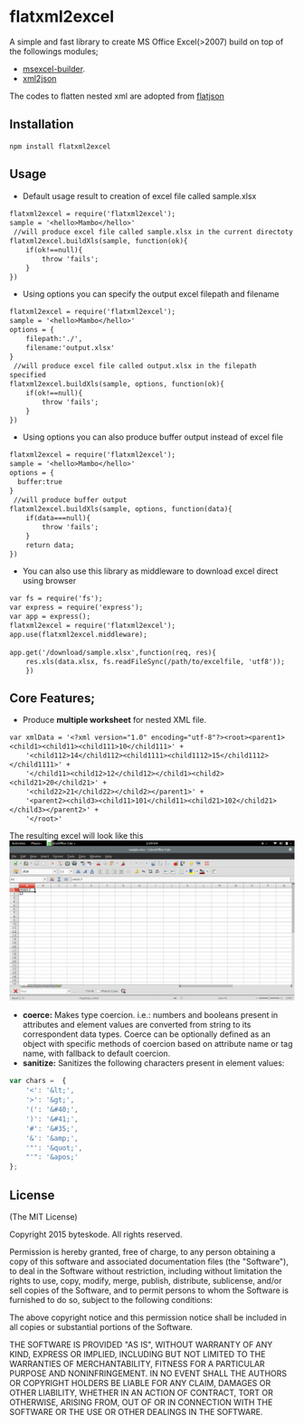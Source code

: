# flatxml2excel

A simple and fast library to create MS Office Excel(>2007) build on top of the followings modules;

- [msexcel-builder](http://www.github.com/chuanyi/msexcel-builder.git). 
- [xml2json](http://www.github.com/buglabs/node-xml2json)

The codes to flatten nested xml are adopted from [flatjson](github.com/freezer333/flatjson) 

## Installation
```
npm install flatxml2excel
```

## Usage
- Default usage result to creation of excel file called sample.xlsx 
```
flatxml2excel = require('flatxml2excel');
sample = '<hello>Mambo</hello>'
 //will produce excel file called sample.xlsx in the current directoty
flatxml2excel.buildXls(sample, function(ok){
    if(ok!==null){
        throw 'fails';
    }
})
```

- Using options you can specify the output excel filepath and filename
```
flatxml2excel = require('flatxml2excel');
sample = '<hello>Mambo</hello>'
options = {
    filepath:'./',
    filename:'output.xlsx'
}
 //will produce excel file called output.xlsx in the filepath specified
flatxml2excel.buildXls(sample, options, function(ok){
    if(ok!==null){
        throw 'fails';
    }
})
```

- Using options you can also produce buffer output instead of excel file
```
flatxml2excel = require('flatxml2excel');
sample = '<hello>Mambo</hello>'
options = {
  buffer:true
}
 //will produce buffer output
flatxml2excel.buildXls(sample, options, function(data){
    if(data===null){
        throw 'fails';
    }
    return data;
})
```

- You can also use this library as middleware to download excel direct using browser
```
var fs = require('fs');
var express = require('express');
var app = express();
flatxml2excel = require('flatxml2excel');
app.use(flatxml2excel.middleware);

app.get('/download/sample.xlsx',function(req, res){
    res.xls(data.xlsx, fs.readFileSync(/path/to/excelfile, 'utf8'));
    })
```


## Core Features;

* Produce **multiple worksheet** for nested XML file.

```
var xmlData = '<?xml version="1.0" encoding="utf-8"?><root><parent1><child1><child11><child111>10</child111>' +
    '<child112>14</child112><child1111><child1112>15</child1112></child1111>' +
    '</child11><child12>12</child12></child1><child2><child21>20</child21>' +
    '<child22>21</child22></child2></parent1>' +
    '<parent2><child3><child11>101</child11><child21>102</child21></child3></parent2>' +
    '</root>'
```

The resulting excel will look like this
<img src="sample.png" />

* **coerce:** Makes type coercion. i.e.: numbers and booleans present in attributes and element values are converted from string to its correspondent data types. Coerce can be optionally defined as an object with specific methods of coercion based on attribute name or tag name, with fallback to default coercion.
* **sanitize:** Sanitizes the following characters present in element values:

```javascript
var chars =  {
    '<': '&lt;',
    '>': '&gt;',
    '(': '&#40;',
    ')': '&#41;',
    '#': '&#35;',
    '&': '&amp;',
    '"': '&quot;',
    "'": '&apos;'
};
```


## License
(The MIT License)

Copyright 2015 byteskode. All rights reserved.

Permission is hereby granted, free of charge, to any person obtaining a copy
of this software and associated documentation files (the "Software"), to
deal in the Software without restriction, including without limitation the
rights to use, copy, modify, merge, publish, distribute, sublicense, and/or
sell copies of the Software, and to permit persons to whom the Software is
furnished to do so, subject to the following conditions:

The above copyright notice and this permission notice shall be included in
all copies or substantial portions of the Software.

THE SOFTWARE IS PROVIDED "AS IS", WITHOUT WARRANTY OF ANY KIND, EXPRESS OR
IMPLIED, INCLUDING BUT NOT LIMITED TO THE WARRANTIES OF MERCHANTABILITY,
FITNESS FOR A PARTICULAR PURPOSE AND NONINFRINGEMENT. IN NO EVENT SHALL THE
AUTHORS OR COPYRIGHT HOLDERS BE LIABLE FOR ANY CLAIM, DAMAGES OR OTHER
LIABILITY, WHETHER IN AN ACTION OF CONTRACT, TORT OR OTHERWISE, ARISING
FROM, OUT OF OR IN CONNECTION WITH THE SOFTWARE OR THE USE OR OTHER DEALINGS
IN THE SOFTWARE.